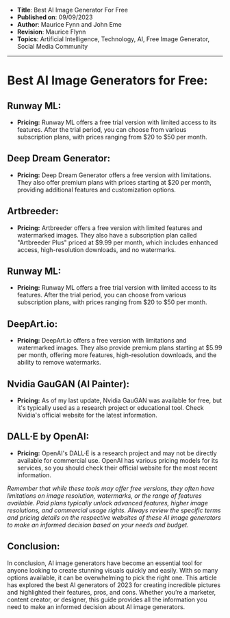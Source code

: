 - **Title**: Best AI Image Generator For Free
- **Published on**: 09/09/2023
- **Author**: Maurice Fynn and John Eme
- **Revision**: Maurice Flynn
- **Topics**: Artificial Intelligence, Technology, AI, Free Image Generator, Social Media Community
---
# Best AI Image Generators for Free:

## Runway ML:

- **Pricing:** Runway ML offers a free trial version with limited access to its features. After the trial period, you can choose from various subscription plans, with prices ranging from $20 to $50 per month.

## Deep Dream Generator:

- **Pricing:** Deep Dream Generator offers a free version with limitations. They also offer premium plans with prices starting at $20 per month, providing additional features and customization options.

## Artbreeder:

- **Pricing:** Artbreeder offers a free version with limited features and watermarked images. They also have a subscription plan called "Artbreeder Plus" priced at $9.99 per month, which includes enhanced access, high-resolution downloads, and no watermarks.

## Runway ML:

- **Pricing:** Runway ML offers a free trial version with limited access to its features. After the trial period, you can choose from various subscription plans, with prices ranging from $20 to $50 per month.

## DeepArt.io:

- **Pricing:** DeepArt.io offers a free version with limitations and watermarked images. They also provide premium plans starting at $5.99 per month, offering more features, high-resolution downloads, and the ability to remove watermarks.

## Nvidia GauGAN (AI Painter):

- **Pricing:** As of my last update, Nvidia GauGAN was available for free, but it's typically used as a research project or educational tool. Check Nvidia's official website for the latest information.

## DALL·E by OpenAI:

- **Pricing:** OpenAI's DALL·E is a research project and may not be directly available for commercial use. OpenAI has various pricing models for its services, so you should check their official website for the most recent information.

*Remember that while these tools may offer free versions, they often have limitations on image resolution, watermarks, or the range of features available. Paid plans typically unlock advanced features, higher image resolutions, and commercial usage rights. Always review the specific terms and pricing details on the respective websites of these AI image generators to make an informed decision based on your needs and budget.*

## Conclusion:
In conclusion, AI image generators have become an essential tool for anyone looking to create stunning visuals quickly and easily. With so many options available, it can be overwhelming to pick the right one. This article has explored the best AI generators of 2023 for creating incredible pictures and highlighted their features, pros, and cons. Whether you’re a marketer, content creator, or designer, this guide provides all the information you need to make an informed decision about AI image generators.